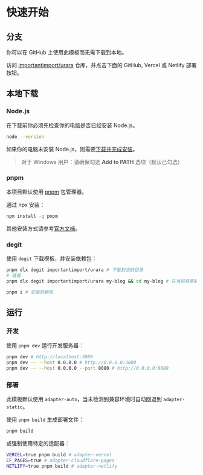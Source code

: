 # 快速开始

## 分支

你可以在 GitHub 上使用此模板而无需下载到本地。

访问 [importantimport/urara](https://github.com/importantimport/urara) 仓库，并点击下面的 GitHub, Vercel 或 Netlify 部署按钮。

## 本地下载

### Node.js

在下载前你必须先检查你的电脑是否已经安装 Node.js。

```bash
node --version
```

如果你的电脑未安装 Node.js，则需要[下载并完成安装](https://nodejs.org/zh-cn/download)。

> 对于 Windows 用户：请确保勾选 **Add to PATH** 选项（默认已勾选）

### pnpm

本项目默认使用 [pnpm](https://pnpm.io/zh) 包管理器。

通过 npx 安装：

```bash
npm install -g pnpm
```

其他安装方式请参考[官方文档](https://pnpm.io/zh/installation)。

### degit

使用 `degit` 下载模板，并安装依赖包：

```bash
pnpm dlx degit importantimport/urara # 下载到当前目录
# 或者
pnpm dlx degit importantimport/urara my-blog && cd my-blog # 在当前目录新建 my-blog 文件夹并下载到里面，再切换到这个文件夹里

pnpm i # 安装依赖包
```

## 运行

### 开发

使用 `pnpm dev` 运行开发服务器：

```bash
pnpm dev # http://localhost:3000
pnpm dev -- --host 0.0.0.0 # http://0.0.0.0:3000
pnpm dev -- --host 0.0.0.0 --port 8080 # http://0.0.0.0:8080
```

### 部署

此模板默认使用 `adapter-auto`，当未检测到兼容环境时自动回退到 `adapter-static`。

使用 `pnpm build` 生成部署文件：

```bash
pnpm build
```

或强制使用特定的适配器：

```bash
VERCEL=true pnpm build # adapter-vercel
CF_PAGES=true # adapter-cloudflare-pages
NETLIFY=true pnpm build # adapter-netlify
```

